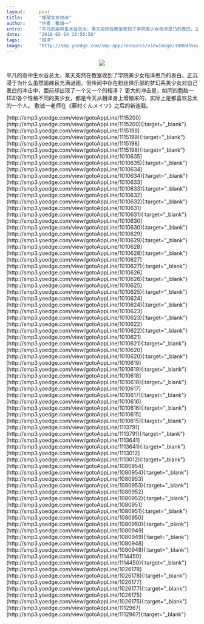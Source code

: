 ```yaml
---
layout:     post
title:      "增殖女友相泽"
author:     "作者：敷诚一"
intro:      "平凡的高中生水谷总太，某天突然在教室收到了学院美少女相泽思乃的表白。正沉浸于为什么虽然面瘫且充满谜团，但传闻中存在粉丝俱乐部的梦幻系美少女对自己表白的冲击中，面前却出现了一个又一个的相泽？ 更大的冲击是，如同四胞胎一样却各个性格不同的美少女，都是今天从相泽身上增殖来的，实际上是都喜欢总太的一个人。 敷诚一老师在《藤村くんメイツ》之后的新连载。"
date:       "2018-02-14 16:56:56"
tags:       "相泽"
image:      "http://smp.yoedge.com/smp-app/resource/viewImage/1000455appline.png"
---
```

<div style="text-align: center">
<p><img src="http://smp.yoedge.com/smp-app/resource/viewImage/1000455appline.png"/></p>
</div>
<p class="post-meta">
<span>平凡的高中生水谷总太，某天突然在教室收到了学院美少女相泽思乃的表白。正沉浸于为什么虽然面瘫且充满谜团，但传闻中存在粉丝俱乐部的梦幻系美少女对自己表白的冲击中，面前却出现了一个又一个的相泽？ 更大的冲击是，如同四胞胎一样却各个性格不同的美少女，都是今天从相泽身上增殖来的，实际上是都喜欢总太的一个人。 敷诚一老师在《藤村くんメイツ》之后的新连载。</span>
</p>
[http://smp3.yoedge.com/view/gotoAppLine/1115200](http://smp3.yoedge.com/view/gotoAppLine/1115200){:target="_blank"}
[http://smp3.yoedge.com/view/gotoAppLine/1115199](http://smp3.yoedge.com/view/gotoAppLine/1115199){:target="_blank"}
[http://smp3.yoedge.com/view/gotoAppLine/1115198](http://smp3.yoedge.com/view/gotoAppLine/1115198){:target="_blank"}
[http://smp3.yoedge.com/view/gotoAppLine/1010635](http://smp3.yoedge.com/view/gotoAppLine/1010635){:target="_blank"}
[http://smp3.yoedge.com/view/gotoAppLine/1010634](http://smp3.yoedge.com/view/gotoAppLine/1010634){:target="_blank"}
[http://smp3.yoedge.com/view/gotoAppLine/1010633](http://smp3.yoedge.com/view/gotoAppLine/1010633){:target="_blank"}
[http://smp3.yoedge.com/view/gotoAppLine/1010632](http://smp3.yoedge.com/view/gotoAppLine/1010632){:target="_blank"}
[http://smp3.yoedge.com/view/gotoAppLine/1010631](http://smp3.yoedge.com/view/gotoAppLine/1010631){:target="_blank"}
[http://smp3.yoedge.com/view/gotoAppLine/1010630](http://smp3.yoedge.com/view/gotoAppLine/1010630){:target="_blank"}
[http://smp3.yoedge.com/view/gotoAppLine/1010629](http://smp3.yoedge.com/view/gotoAppLine/1010629){:target="_blank"}
[http://smp3.yoedge.com/view/gotoAppLine/1010628](http://smp3.yoedge.com/view/gotoAppLine/1010628){:target="_blank"}
[http://smp3.yoedge.com/view/gotoAppLine/1010627](http://smp3.yoedge.com/view/gotoAppLine/1010627){:target="_blank"}
[http://smp3.yoedge.com/view/gotoAppLine/1010626](http://smp3.yoedge.com/view/gotoAppLine/1010626){:target="_blank"}
[http://smp3.yoedge.com/view/gotoAppLine/1010625](http://smp3.yoedge.com/view/gotoAppLine/1010625){:target="_blank"}
[http://smp3.yoedge.com/view/gotoAppLine/1010624](http://smp3.yoedge.com/view/gotoAppLine/1010624){:target="_blank"}
[http://smp3.yoedge.com/view/gotoAppLine/1010623](http://smp3.yoedge.com/view/gotoAppLine/1010623){:target="_blank"}
[http://smp3.yoedge.com/view/gotoAppLine/1010622](http://smp3.yoedge.com/view/gotoAppLine/1010622){:target="_blank"}
[http://smp3.yoedge.com/view/gotoAppLine/1010621](http://smp3.yoedge.com/view/gotoAppLine/1010621){:target="_blank"}
[http://smp3.yoedge.com/view/gotoAppLine/1010620](http://smp3.yoedge.com/view/gotoAppLine/1010620){:target="_blank"}
[http://smp3.yoedge.com/view/gotoAppLine/1010619](http://smp3.yoedge.com/view/gotoAppLine/1010619){:target="_blank"}
[http://smp3.yoedge.com/view/gotoAppLine/1010618](http://smp3.yoedge.com/view/gotoAppLine/1010618){:target="_blank"}
[http://smp3.yoedge.com/view/gotoAppLine/1010617](http://smp3.yoedge.com/view/gotoAppLine/1010617){:target="_blank"}
[http://smp3.yoedge.com/view/gotoAppLine/1010616](http://smp3.yoedge.com/view/gotoAppLine/1010616){:target="_blank"}
[http://smp3.yoedge.com/view/gotoAppLine/1010615](http://smp3.yoedge.com/view/gotoAppLine/1010615){:target="_blank"}
[http://smp3.yoedge.com/view/gotoAppLine/1113791](http://smp3.yoedge.com/view/gotoAppLine/1113791){:target="_blank"}
[http://smp3.yoedge.com/view/gotoAppLine/1113641](http://smp3.yoedge.com/view/gotoAppLine/1113641){:target="_blank"}
[http://smp3.yoedge.com/view/gotoAppLine/1113012](http://smp3.yoedge.com/view/gotoAppLine/1113012){:target="_blank"}
[http://smp3.yoedge.com/view/gotoAppLine/1080954](http://smp3.yoedge.com/view/gotoAppLine/1080954){:target="_blank"}
[http://smp3.yoedge.com/view/gotoAppLine/1080953](http://smp3.yoedge.com/view/gotoAppLine/1080953){:target="_blank"}
[http://smp3.yoedge.com/view/gotoAppLine/1080952](http://smp3.yoedge.com/view/gotoAppLine/1080952){:target="_blank"}
[http://smp3.yoedge.com/view/gotoAppLine/1080951](http://smp3.yoedge.com/view/gotoAppLine/1080951){:target="_blank"}
[http://smp3.yoedge.com/view/gotoAppLine/1080950](http://smp3.yoedge.com/view/gotoAppLine/1080950){:target="_blank"}
[http://smp3.yoedge.com/view/gotoAppLine/1080949](http://smp3.yoedge.com/view/gotoAppLine/1080949){:target="_blank"}
[http://smp3.yoedge.com/view/gotoAppLine/1080948](http://smp3.yoedge.com/view/gotoAppLine/1080948){:target="_blank"}
[http://smp3.yoedge.com/view/gotoAppLine/1114450](http://smp3.yoedge.com/view/gotoAppLine/1114450){:target="_blank"}
[http://smp3.yoedge.com/view/gotoAppLine/1026178](http://smp3.yoedge.com/view/gotoAppLine/1026178){:target="_blank"}
[http://smp3.yoedge.com/view/gotoAppLine/1026177](http://smp3.yoedge.com/view/gotoAppLine/1026177){:target="_blank"}
[http://smp3.yoedge.com/view/gotoAppLine/1026175](http://smp3.yoedge.com/view/gotoAppLine/1026175){:target="_blank"}
[http://smp3.yoedge.com/view/gotoAppLine/1112967](http://smp3.yoedge.com/view/gotoAppLine/1112967){:target="_blank"}


